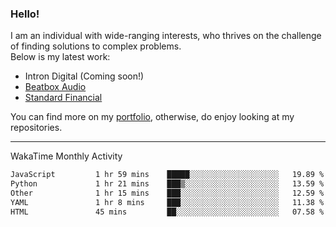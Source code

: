 ### Hello!

I am an individual with wide-ranging interests, who thrives on the challenge of finding solutions to complex problems. <br/> Below is my latest work:
- Intron Digital (Coming soon!)
- [Beatbox Audio](https://bumbleboss.xyz/w/beatbox-audio)
- [Standard Financial](https://bumbleboss.xyz/w/standard-financial)

You can find more on my [portfolio](https://bumbleboss.xyz/work), otherwise, do enjoy looking at my repositories.

---

WakaTime Monthly Activity

<!--START_SECTION:waka-->

```txt
JavaScript         1 hr 59 mins    █████░░░░░░░░░░░░░░░░░░░░   19.89 %
Python             1 hr 21 mins    ███▒░░░░░░░░░░░░░░░░░░░░░   13.59 %
Other              1 hr 15 mins    ███░░░░░░░░░░░░░░░░░░░░░░   12.59 %
YAML               1 hr 8 mins     ███░░░░░░░░░░░░░░░░░░░░░░   11.38 %
HTML               45 mins         ██░░░░░░░░░░░░░░░░░░░░░░░   07.58 %
```

<!--END_SECTION:waka-->
